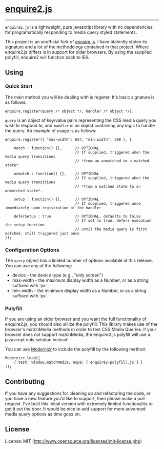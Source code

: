 # [enquire2.js](http://github.com/jamestomasino/enquire2.js) #

- - - - -

`enquire2.js` is a lightweight, pure javascript library with no dependencies for programatically responding to media query styled statements.

This project is an unofficial fork of [enquire.js](https://github.com/WickyNilliams/enquire.js/). I have blatently stolen its signature and a lot of the methodology contained in that project. Where enquire2.js differs is in support for older browsers. By using the supplied polyfill, enquire2 will function back to IE6.

## Using ##

### Quick Start ###

The main method you will be dealing with is register. It's basic signature is as follows:

    enquire.register(query /* object */, handler /* object */);
    
`query` is an object of key/value pairs representing the CSS media query you wish to respond to, and `handler` is an object containing any logic to handle the query. An example of usage is as follows:

    enquire.register({ "max-width": 887, "min-width": 598 }, {

        match : function() {},      // OPTIONAL
                                    // If supplied, triggered when the media query transitions 
                                    // *from an unmatched to a matched state*

        unmatch : function() {},    // OPTIONAL
                                    // If supplied, triggered when the media query transitions 
                                    // *from a matched state to an unmatched state*.
    
        setup : function() {},      // OPTIONAL
                                    // If supplied, triggered once immediately upon registration of the handler

        deferSetup : true           // OPTIONAL, defaults to false
                                    // If set to true, defers execution the setup function 
                                    // until the media query is first matched. still triggered just once
    });
    
### Configuration Options ###

The `query` object has a limited number of options available at this release. You can use any of the following:

* device - the device type (e.g., "only screen")
* max-width - the maximum display width as a Number, or as a string suffixed with 'px'
* min-width - the minimum display width as a Number, or as a string suffixed with 'px'

### Polyfill ###

If you are using an older browser and you want the full functionality of enquire2.js, you should also utilize the polyfill. This library makes use of the browser's matchMedia methods in order to test CSS Media Queries. If your browser does not support matchMedia, the enquire2.js polyfill will use a javascript only solution instead.

You can use [Modernizr](http://modernizr.com/) to include the polyfill by the following method:

    Modernizr.load([
	    { test: window.matchMedia, nope: ['enquire2-polyfill.js'] }
    ]);


## Contributing ##

If you have any suggestions for cleaning up and refactoring the code, or you have a new feature you'd like to support, then please make a pull request. I've built this initial version with extremely limited functionality to get it out the door. It would be nice to add support for more advanced media query options as time goes on.


## License ##

License: MIT (http://www.opensource.org/licenses/mit-license.php)